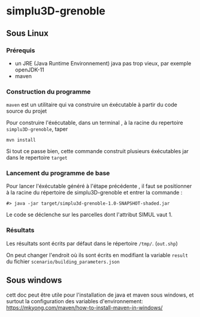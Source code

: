 # simplu3D-grenoble


## Sous Linux

### Prérequis  

- un JRE (Java Runtime Environnement) java pas trop vieux, par exemple openJDK-11
- maven 

### Construction du programme


`maven` est un utilitaire qui va construire un éxécutable à partir du code source du projet

Pour construire l'éxécutable, dans un terminal , à la racine du repertoire `simplu3D-grenoble`, taper 

```
mvn install
``` 

Si tout ce passe bien, cette commande construit plusieurs éxécutables jar dans le repertoire `target`



### Lancement du programme de base

Pour lancer l'éxécutable généré à l'étape précédente , il faut se positionner à la racine du répertoire de simplu3D-grenoble et entrer la commande : 
```
#> java -jar target/simplu3d-grenoble-1.0-SNAPSHOT-shaded.jar
```
Le code se déclenche sur les parcelles dont l'attribut SIMUL vaut 1.


### Résultats


Les résultats sont écrits  par défaut dans le répertoire `/tmp/`. (`out.shp`)

On peut changer l'endroit où ils sont écrits en modifiant la variable  `result` du fichier `scenario/building_parameters.json`


## Sous windows


cett doc peut être utile pour l'installation de java et maven sous windows, et surtout la configuration des variables d'environnement: 
https://mkyong.com/maven/how-to-install-maven-in-windows/


